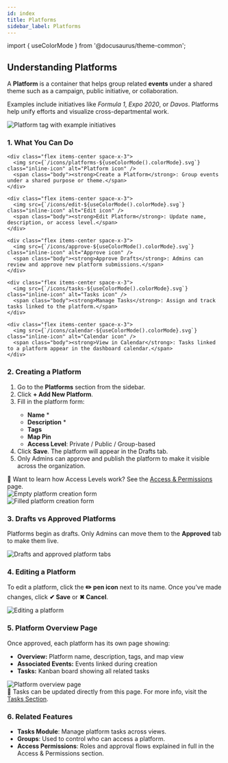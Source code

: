```yaml
---
id: index
title: Platforms
sidebar_label: Platforms
---
```


import { useColorMode } from '@docusaurus/theme-common';

<div class="p-6 bg-white rounded-lg shadow-sm space-y-6">

  <h2 class="h2 text-accent-secondary">Understanding Platforms</h2>

  <p class="body text-gray-dark">
    A <strong>Platform</strong> is a container that helps group related <strong>events</strong> under a shared theme such as a campaign, public initiative, or collaboration.
  </p>

  <p class="body text-gray-dark mt-2">
    Examples include initiatives like <em>Formula 1</em>, <em>Expo 2020</em>, or <em>Davos</em>. Platforms help unify efforts and visualize cross-departmental work.
  </p>

  <div style={{ textAlign: 'center' }}>
    <img
      src="/img/platform-tag-example.png"
      alt="Platform tag with example initiatives"
      style={{
        borderRadius: '0.5rem',
        boxShadow: '0 0 10px rgba(0,0,0,0.05)',
        maxWidth: '100%',
        marginTop: '1rem'
      }}
    />
  </div>
  <!-- 📸 Screenshot: /img/platform-tag-example.png -->

  ### 1. What You Can Do

  <div class="grid grid-cols-1 sm:grid-cols-2 gap-4 mt-4">

    <div class="flex items-center space-x-3">
      <img src={`/icons/platforms-${useColorMode().colorMode}.svg`} class="inline-icon" alt="Platform icon" />
      <span class="body"><strong>Create a Platform</strong>: Group events under a shared purpose or theme.</span>
    </div>

    <div class="flex items-center space-x-3">
      <img src={`/icons/edit-${useColorMode().colorMode}.svg`} class="inline-icon" alt="Edit icon" />
      <span class="body"><strong>Edit Platform</strong>: Update name, description, or access level.</span>
    </div>

    <div class="flex items-center space-x-3">
      <img src={`/icons/approve-${useColorMode().colorMode}.svg`} class="inline-icon" alt="Approve icon" />
      <span class="body"><strong>Approve Drafts</strong>: Admins can review and approve new platform submissions.</span>
    </div>

    <div class="flex items-center space-x-3">
      <img src={`/icons/tasks-${useColorMode().colorMode}.svg`} class="inline-icon" alt="Tasks icon" />
      <span class="body"><strong>Manage Tasks</strong>: Assign and track tasks linked to the platform.</span>
    </div>

    <div class="flex items-center space-x-3">
      <img src={`/icons/calendar-${useColorMode().colorMode}.svg`} class="inline-icon" alt="Calendar icon" />
      <span class="body"><strong>View in Calendar</strong>: Tasks linked to a platform appear in the dashboard calendar.</span>
    </div>

  </div>

  ### 2. Creating a Platform

  <ol class="list-decimal pl-6 body">
    <li>Go to the <strong>Platforms</strong> section from the sidebar.</li>
    <li>Click <strong>+ Add New Platform</strong>.</li>
    <li>
      Fill in the platform form:
      <div class="pl-4">
        <ul class="list-disc">
          <li><strong>Name</strong> *</li>
          <li><strong>Description</strong> *</li>
          <li><strong>Tags</strong></li>
          <li><strong>Map Pin</strong></li>
          <li><strong>Access Level</strong>: Private / Public / Group-based</li>
        </ul>
      </div>
    </li>
    <li>Click <strong>Save</strong>. The platform will appear in the Drafts tab.</li>
    <li>Only Admins can approve and publish the platform to make it visible across the organization.</li>
  </ol>

  <div class="mt-4 text-sm bg-gray-light p-4 rounded text-gray-dark">
    🔐 Want to learn how Access Levels work? See the <a href="/docs/access-permissions/access-permissions" class="text-accent-secondary underline">Access & Permissions</a> page.
  </div>

  <div style={{ textAlign: 'center' }}>
    <img
      src="/img/platform-form-empty.png"
      alt="Empty platform creation form"
      style={{
        borderRadius: '0.5rem',
        boxShadow: '0 0 10px rgba(0,0,0,0.05)',
        maxWidth: '100%',
        marginTop: '1rem'
      }}
    />
  </div>
  <!-- 📸 Screenshot: /img/platform-form-empty.png -->

  <div style={{ textAlign: 'center' }}>
    <img
      src="/img/platform-form-filled.png"
      alt="Filled platform creation form"
      style={{
        borderRadius: '0.5rem',
        boxShadow: '0 0 10px rgba(0,0,0,0.05)',
        maxWidth: '100%',
        marginTop: '1rem'
      }}
    />
  </div>
  <!-- 📸 Screenshot: /img/platform-form-filled.png -->

  ### 3. Drafts vs Approved Platforms

  <p class="body">
    Platforms begin as drafts. Only Admins can move them to the <strong>Approved</strong> tab to make them live.
  </p>

  <div style={{ textAlign: 'center' }}>
    <img
      src="/img/platform-tabbar-drafts-approved.png"
      alt="Drafts and approved platform tabs"
      style={{
        borderRadius: '0.5rem',
        boxShadow: '0 0 10px rgba(0,0,0,0.05)',
        maxWidth: '100%',
        marginTop: '1rem'
      }}
    />
  </div>
  <!-- 📸 Screenshot: /img/platform-tabbar-drafts-approved.png -->

  ### 4. Editing a Platform

  <p class="body">
    To edit a platform, click the <strong>✏️ pen icon</strong> next to its name. Once you've made changes, click <strong>✔ Save</strong> or <strong>✖ Cancel</strong>.
  </p>

  <div style={{ textAlign: 'center' }}>
    <img
      src="/img/platform-edit-mode.png"
      alt="Editing a platform"
      style={{
        borderRadius: '0.5rem',
        boxShadow: '0 0 10px rgba(0,0,0,0.05)',
        maxWidth: '100%',
        marginTop: '1rem'
      }}
    />
  </div>
  <!-- 📸 Screenshot: /img/platform-edit-mode.png -->

  ### 5. Platform Overview Page

  <p class="body">
    Once approved, each platform has its own page showing:
  </p>

  <ul class="list-disc pl-6 body">
    <li><strong>Overview:</strong> Platform name, description, tags, and map view</li>
    <li><strong>Associated Events:</strong> Events linked during creation</li>
    <li><strong>Tasks:</strong> Kanban board showing all related tasks</li>
  </ul>

  <div style={{ textAlign: 'center' }}>
    <img
      src="/img/platform-overview-page.png"
      alt="Platform overview page"
      style={{
        borderRadius: '0.5rem',
        boxShadow: '0 0 10px rgba(0,0,0,0.05)',
        maxWidth: '100%',
        marginTop: '1rem'
      }}
    />
  </div>
  <!-- 📸 Screenshot: /img/platform-overview-page.png -->

  <div class="mt-4 text-sm bg-gray-light p-4 rounded text-gray-dark">
    📌 Tasks can be updated directly from this page. For more info, visit the <a href="/docs/tasks/index" class="text-accent-secondary underline">Tasks Section</a>.
  </div>

  ### 6. Related Features

  <ul class="list-disc pl-6 body">
    <li><strong>Tasks Module</strong>: Manage platform tasks across views.</li>
    <li><strong>Groups</strong>: Used to control who can access a platform.</li>
    <li><strong>Access Permissions</strong>: Roles and approval flows explained in full in the Access & Permissions section.</li>
  </ul>

</div>